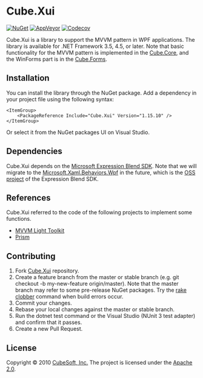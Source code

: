 Cube.Xui
====

[![NuGet](https://img.shields.io/nuget/v/Cube.Xui.svg)](https://www.nuget.org/packages/Cube.Xui/)
[![AppVeyor](https://ci.appveyor.com/api/projects/status/brama8ylsuk8xjer?svg=true)](https://ci.appveyor.com/project/clown/cube-xui)
[![Codecov](https://codecov.io/gh/cube-soft/Cube.Xui/branch/master/graph/badge.svg)](https://codecov.io/gh/cube-soft/Cube.Xui)

Cube.Xui is a library to support the MVVM pattern in WPF applications.
The library is available for .NET Framework 3.5, 4.5, or later.
Note that basic functionality for the MVVM pattern is implemented in the [Cube.Core](https://github.com/cube-soft/Cube.Core), and the WinForms part is in the [Cube.Forms](https://github.com/cube-soft/Cube.Forms).

## Installation

You can install the library through the NuGet package.
Add a dependency in your project file using the following syntax:

    <ItemGroup>
        <PackageReference Include="Cube.Xui" Version="1.15.10" />
    </ItemGroup>

Or select it from the NuGet packages UI on Visual Studio.

## Dependencies

Cube.Xui depends on the [Microsoft Expression Blend SDK](https://www.microsoft.com/ja-jp/download/details.aspx?id=10801).
Note that we will migrate to the [Microsoft.Xaml.Behaviors.Wpf](https://www.nuget.org/packages/Microsoft.Xaml.Behaviors.Wpf/) in the future, which is the [OSS project](https://github.com/Microsoft/XamlBehaviorsWpf) of the Expression Blend SDK.

## References

Cube.Xui referred to the code of the following projects to implement some functions.

* [MVVM Light Toolkit](https://github.com/lbugnion/mvvmlight)
* [Prism](https://github.com/PrismLibrary/Prism)

## Contributing

1. Fork [Cube.Xui](https://github.com/cube-soft/Cube.Xui/fork) repository.
2. Create a feature branch from the master or stable branch (e.g. git checkout -b my-new-feature origin/master). Note that the master branch may refer to some pre-release NuGet packages. Try the [rake clobber](https://github.com/cube-soft/Cube.Xui/blob/master/Rakefile) command when build errors occur.
3. Commit your changes.
4. Rebase your local changes against the master or stable branch.
5. Run the dotnet test command or the Visual Studio (NUnit 3 test adapter) and confirm that it passes.
6. Create a new Pull Request.

## License

Copyright © 2010 [CubeSoft, Inc.](https://www.cube-soft.jp/)
The project is licensed under the [Apache 2.0](https://github.com/cube-soft/Cube.Xui/blob/master/License.txt).